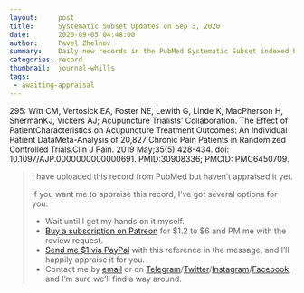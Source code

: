 ```yaml
---
layout:     post
title:      Systematic Subset Updates on Sep 3, 2020
date:       2020-09-05 04:48:00
author:     Pavel Zhelnov
summary:    Daily new records in the PubMed Systematic Subset indexed by Sep 3, 2020.
categories: record
thumbnail:  journal-whills
tags:
 - awaiting-appraisal
---
```

295: Witt CM, Vertosick EA, Foster NE, Lewith G, Linde K, MacPherson H, ShermanKJ, Vickers AJ; Acupuncture Trialists’ Collaboration. The Effect of PatientCharacteristics on Acupuncture Treatment Outcomes: An Individual Patient DataMeta-Analysis of 20,827 Chronic Pain Patients in Randomized Controlled Trials.Clin J Pain. 2019 May;35(5):428-434. doi: 10.1097/AJP.0000000000000691. PMID:30908336; PMCID: PMC6450709.
> I have uploaded this record from PubMed but haven’t appraised it yet.
>
> If you want me to appraise this record, I’ve got several options for you:
> * Wait until I get my hands on it myself.
> * [Buy a subscription on Patreon](https://patreon.com/zheln) for $1.2 to $6 and PM me with the review request.
> * [Send me $1 via PayPal](https://paypal.me/pjelnov) with this reference in the message, and I’ll happily appraise it for you.
> * Contact me by [email](mailto:pavel@zheln.com) or on [Telegram](https://t.me/drzhelnov)/[Twitter](https://twitter.com/drzhelnov)/[Instagram](https://instagram.com/igzheln)/[Facebook](https://facebook.com/drzhelnov), and I’m sure we’ll find a way around.
